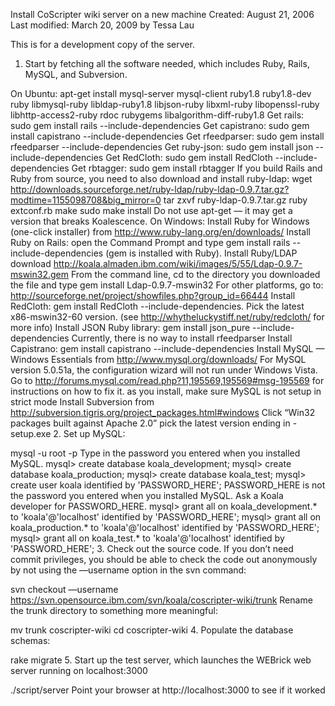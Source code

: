 Install CoScripter wiki server on a new machine
Created: August 21, 2006
Last modified: March 20, 2009
by Tessa Lau

This is for a development copy of the server.

1. Start by fetching all the software needed, which includes Ruby, Rails, MySQL, and Subversion.

On Ubuntu:
apt-get install mysql-server mysql-client ruby1.8 ruby1.8-dev ruby libmysql-ruby libldap-ruby1.8 libjson-ruby libxml-ruby libopenssl-ruby libhttp-access2-ruby rdoc rubygems libalgorithm-diff-ruby1.8
Get rails: sudo gem install rails --include-dependencies
Get capistrano: sudo gem install capistrano --include-dependencies
Get rfeedparser: sudo gem install rfeedparser --include-dependencies
Get ruby-json: sudo gem install json --include-dependencies
Get RedCloth: sudo gem install RedCloth --include-dependencies
Get rbtagger: sudo gem install rbtagger
If you build Rails and Ruby from source, you need to also download and install ruby-ldap:
wget http://downloads.sourceforge.net/ruby-ldap/ruby-ldap-0.9.7.tar.gz?modtime=1155098708&big_mirror=0
tar zxvf ruby-ldap-0.9.7.tar.gz
ruby extconf.rb
make
sudo make install
Do not use apt-get — it may get a version that breaks Koalescence.
On Windows:
Install Ruby for Windows (one-click installer) from http://www.ruby-lang.org/en/downloads/
Install Ruby on Rails: open the Command Prompt and type gem install rails --include-dependencies (gem is installed with Ruby).
Install Ruby/LDAP
download http://koala.almaden.ibm.com/wiki/images/5/55/Ldap-0.9.7-mswin32.gem
From the command line, cd to the directory you downloaded the file and type gem install Ldap-0.9.7-mswin32
For other platforms, go to: http://sourceforge.net/project/showfiles.php?group_id=66444
Install RedCloth: gem install RedCloth --include-dependencies. Pick the latest x86-mswin32-60 version. (see http://whytheluckystiff.net/ruby/redcloth/ for more info)
Install JSON Ruby library: gem install json_pure --include-dependencies
Currently, there is no way to install rfeedparser
Install Capistrano: gem install capistrano --include-dependencies
Install MySQL — Windows Essentials from http://www.mysql.org/downloads/
For MySQL version 5.0.51a, the configuration wizard will not run under Windows Vista. Go to http://forums.mysql.com/read.php?11,195569,195569#msg-195569 for instructions on how to fix it.
as you install, make sure MySQL is not setup in strict mode
Install Subversion from http://subversion.tigris.org/project_packages.html#windows
Click “Win32 packages built against Apache 2.0”
pick the latest version ending in -setup.exe
2. Set up MySQL:

mysql -u root -p
Type in the password you entered when you installed MySQL.
mysql> create database koala_development;
mysql> create database koala_production;
mysql> create database koala_test;
mysql> create user koala identified by 'PASSWORD_HERE';
PASSWORD_HERE is not the password you entered when you installed MySQL. Ask a Koala developer for PASSWORD_HERE.
mysql> grant all on koala_development.* to 'koala'@'localhost' identified by 'PASSWORD_HERE';
mysql> grant all on koala_production.* to 'koala'@'localhost' identified by 'PASSWORD_HERE';
mysql> grant all on koala_test.* to 'koala'@'localhost' identified by 'PASSWORD_HERE';
3. Check out the source code. If you don’t need commit privileges, you should be able to check the code out anonymously by not using the —username option in the svn command:

svn checkout —username <your-IIOSB-userid> https://svn.opensource.ibm.com/svn/koala/coscripter-wiki/trunk
Rename the trunk directory to something more meaningful:

mv trunk coscripter-wiki
cd coscripter-wiki
4. Populate the database schemas:

rake migrate
5. Start up the test server, which launches the WEBrick web server running on localhost:3000

./script/server
Point your browser at http://localhost:3000 to see if it worked
